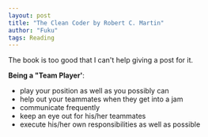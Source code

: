 ```yaml
---
layout: post
title: "The Clean Coder by Robert C. Martin"
author: "Fuku"
tags: Reading
---
```


The book is too good that I can't help giving a post for it.

**Being a "Team Player'**:
- play your position as well as you possibly can
- help out your teammates when they get into a jam
- communicate frequently
- keep an eye out for his/her teammates
- execute his/her own responsibilities as well as possible

